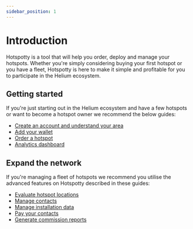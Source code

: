 ```yaml
---
sidebar_position: 1
---
```


# Introduction

Hotspotty is a tool that will help you order, deploy and manage your hotspots. Whether you're simply considering buying your first hotspot or you have a fleet, Hotspotty is here to make it simple and profitable for you to participate in the Helium ecosystem.

## Getting started

If you're just starting out in the Helium ecosystem and have a few hotspots or want to become a hotspot owner we recommend the below guides:

- [Create an account and understand your area](./getting-started/understand-your-area-and-account-verification.md)
- [Add your wallet](./getting-started/verify-your-wallet.md)
- [Order a hotspot](./getting-started/order-a-hotspot.md)
- [Analytics dashboard](./getting-started/analytics-dashboard.md)

## Expand the network

If you're managing a fleet of hotspots we recommend you utilise the advanced features on Hotspotty described in these guides:

- [Evaluate hotspot locations](./expand-the-network/evaluate-hotspot-locations.md)
- [Manage contacts](./expand-the-network/manage-contacts.md)
- [Manage installation data](./expand-the-network/manage-installation-data.md)
- [Pay your contacts](./expand-the-network/pay-your-contacts.md)
- [Generate commission reports](./expand-the-network/generate-commission-reports.md)
